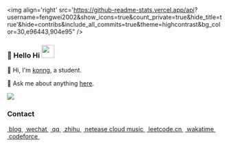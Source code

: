 <img align='right' 
src='https://github-readme-stats.vercel.app/api?
username=fengwei2002&show_icons=true&count_private=true&hide_title=true'&hide=contribs&include_all_commits=true&theme=highcontrast&bg_color=30,e96443,904e95" />

### 🌴 Hello Hi <img src="https://raw.githubusercontent.com/wasabeef/wasabeef/master/icons/wave.gif" width="30px">

🌈 Hi, I'm [konng](https://konng.now.sh), a student.

💬 Ask me about anything [here](https://github.com/fengwei2002/fengwei2002/issues).

![](https://visitor-badge.laobi.icu/badge?page_id=fengwei2002.fengwei2002)


<!--

[![stat](https://github-readme-stats.vercel.app/api?username=fengwei2002&show_icons=true&&theme=default&hide=["contribs"])](https://github.com/fengwei2002)

[![Top Langs](https://github-readme-stats.vercel.app/api/top-langs/?username=fengwei2002i&layout=compact)](https://github.com/fengwei2002)

<details>
<summary>CLICK ME</summary>

![ip test](https://ip.ntrqq.net/images/yosuga.png?wd=JTIw&r=f7eppzl6j6)
</details>

-->

### Contact

<span class="contact">
<a href="https://konng.now.sh/" title="https://konng.now.sh/"> &nbspblog&nbsp</a>
</span>

<span class="contact">
<a href="https://raw.githubusercontent.com/fengwei2002/fengwei2002/main/4200E2F1041F9865A7376B934D76600D.jpg" title="CIKI1F">&nbspwechat&nbsp</a>
</span>

<span class="contact">
<a href="https://raw.githubusercontent.com/fengwei2002/Pictures_01/master/QQ.jpg" title="2480417969/2928256681">&nbspqq&nbsp</a>
</span>

<span class="contact">
<a href="https://www.zhihu.com/people/kwmwmwnw" title="kycu">&nbspzhihu&nbsp</a>
</span>

<span class="contact">
<a href="http://music.163.com/m/user/home?id=440040659" title="konngkonng">&nbspnetease cloud music&nbsp</a>
</span>

<span class="contact">
<a href="https://leetcode-cn.com/u/fengwei2002/" title="fengwei2002">&nbspleetcode.cn&nbsp</a>
</span>

<span class="contact">
<a href="https://wakatime.com/@fengwei2002" title="fengwei2002">&nbspwakatime&nbsp</a>
</span>

<span class="contact">
<a href="http://codeforces.com/profile/KONNG#" title="KONNG">&nbspcodeforce&nbsp</a>
</span>

 <!-- ![github stats](https://github-readme-stats.vercel.app/api?username=fengwei2002&show_icons=true) -->
